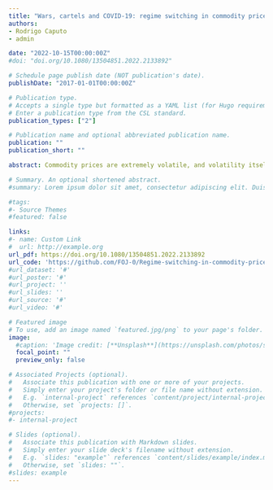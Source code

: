 ```yaml
---
title: "Wars, cartels and COVID-19: regime switching in commodity prices"
authors:
- Rodrigo Caputo
- admin

date: "2022-10-15T00:00:00Z"
#doi: "doi.org/10.1080/13504851.2022.2133892"

# Schedule page publish date (NOT publication's date).
publishDate: "2017-01-01T00:00:00Z"

# Publication type.
# Accepts a single type but formatted as a YAML list (for Hugo requirements).
# Enter a publication type from the CSL standard.
publication_types: ["2"]

# Publication name and optional abbreviated publication name.
publication: ""
publication_short: ""

abstract: Commodity prices are extremely volatile, and volatility itself fluctuates over time. Using data from 1959 to 2022, we estimate a 3-state Markov-switching model to identify expansions and contractions in oil and copper price volatility. We found a transition from a low to a medium variance regime for the oil price, in 1979, reflecting changes in the oil market structure. In addition, we identify infrequent and short-lived episodes of unusually high oil price volatility. For copper, there is no transition across regimes, and episodes of high volatility are not synchronized with the periods of high volatility in oil prices. We found that oil prices are much more volatile than copper prices in all states. Oil prices react more strongly to market cartelization, war episodes, and global demand shifts, like the 2008 Great Recession and the COVID-19.

# Summary. An optional shortened abstract.
#summary: Lorem ipsum dolor sit amet, consectetur adipiscing elit. Duis posuere tellus ac convallis placerat. Proin tincidunt magna sed ex sollicitudin condimentum.

#tags:
#- Source Themes
#featured: false

links:
#- name: Custom Link
#  url: http://example.org
url_pdf: https://doi.org/10.1080/13504851.2022.2133892
url_code: 'https://github.com/FOJ-0/Regime-switching-in-commodity-prices'
#url_dataset: '#'
#url_poster: '#'
#url_project: ''
#url_slides: ''
#url_source: '#'
#url_video: '#'

# Featured image
# To use, add an image named `featured.jpg/png` to your page's folder. 
image:
  #caption: 'Image credit: [**Unsplash**](https://unsplash.com/photos/s9CC2SKySJM)'
  focal_point: ""
  preview_only: false

# Associated Projects (optional).
#   Associate this publication with one or more of your projects.
#   Simply enter your project's folder or file name without extension.
#   E.g. `internal-project` references `content/project/internal-project/index.md`.
#   Otherwise, set `projects: []`.
#projects:
#- internal-project

# Slides (optional).
#   Associate this publication with Markdown slides.
#   Simply enter your slide deck's filename without extension.
#   E.g. `slides: "example"` references `content/slides/example/index.md`.
#   Otherwise, set `slides: ""`.
#slides: example
---
```


